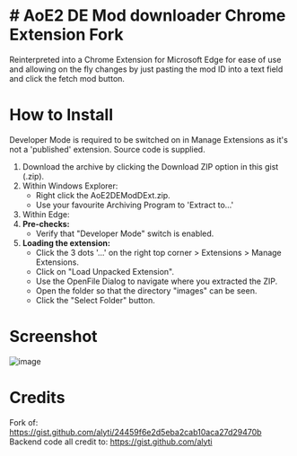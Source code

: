 # # AoE2 DE Mod downloader Chrome Extension Fork

Reinterpreted into a Chrome Extension for Microsoft Edge for ease of use and allowing on the fly changes by just pasting the mod ID into a text field and click the fetch mod button.

# How to Install

Developer Mode is required to be switched on in Manage Extensions as it's not a 'published' extension. Source code is supplied.

 1. Download the archive by clicking the Download ZIP option in this gist (.zip).
 2. Within Windows Explorer:
	 - Right click the AoE2DEModDExt.zip.
	 - Use your favourite Archiving Program to 'Extract to...'
 3. Within Edge:
 4. **Pre-checks:**
	 - Verify that "Developer Mode" switch is enabled.
 5. **Loading the extension:**
	 - Click the 3 dots '...' on the right top corner > Extensions > Manage Extensions.
	 - Click on "Load Unpacked Extension".
	 - Use the OpenFile Dialog to navigate where you extracted the ZIP.
	 - Open the folder so that the directory "images" can be seen.
	 - Click the "Select Folder" button.

# Screenshot
![image](https://gist.github.com/user-attachments/assets/57fe1600-3264-40b2-82ef-34768254b774)


# Credits
Fork of: https://gist.github.com/alyti/24459f6e2d5eba2cab10aca27d29470b
Backend code all credit to: https://gist.github.com/alyti